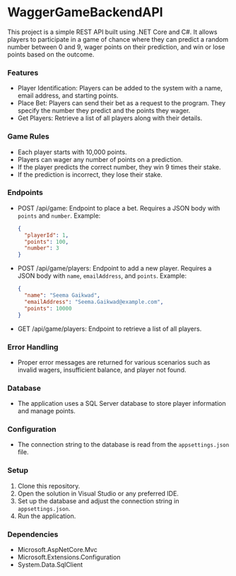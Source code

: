 # WaggerGameBackendAPI

This project is a simple REST API built using .NET Core and C#. It allows players to participate in a game of chance where they can predict a random number between 0 and 9, wager points on their prediction, and win or lose points based on the outcome.

### Features

- Player Identification: Players can be added to the system with a name, email address, and starting points.
- Place Bet: Players can send their bet as a request to the program. They specify the number they predict and the points they wager.
- Get Players: Retrieve a list of all players along with their details.

### Game Rules

- Each player starts with 10,000 points.
- Players can wager any number of points on a prediction.
- If the player predicts the correct number, they win 9 times their stake.
- If the prediction is incorrect, they lose their stake.

### Endpoints

- POST /api/game: Endpoint to place a bet. Requires a JSON body with `points` and `number`.
  Example:
  ```json
  {
    "playerId": 1,
    "points": 100,
    "number": 3
  }
  ```
- POST /api/game/players: Endpoint to add a new player. Requires a JSON body with `name`, `emailAddress`, and `points`.
  Example:
  ```json
  {
    "name": "Seema Gaikwad",
    "emailAddress": "Seema.Gaikwad@example.com",
    "points": 10000
  }
  ```
- GET /api/game/players: Endpoint to retrieve a list of all players.

### Error Handling

- Proper error messages are returned for various scenarios such as invalid wagers, insufficient balance, and player not found.

### Database

- The application uses a SQL Server database to store player information and manage points.

### Configuration

- The connection string to the database is read from the `appsettings.json` file.

### Setup

1. Clone this repository.
2. Open the solution in Visual Studio or any preferred IDE.
3. Set up the database and adjust the connection string in `appsettings.json`.
4. Run the application.

### Dependencies

- Microsoft.AspNetCore.Mvc
- Microsoft.Extensions.Configuration
- System.Data.SqlClient
